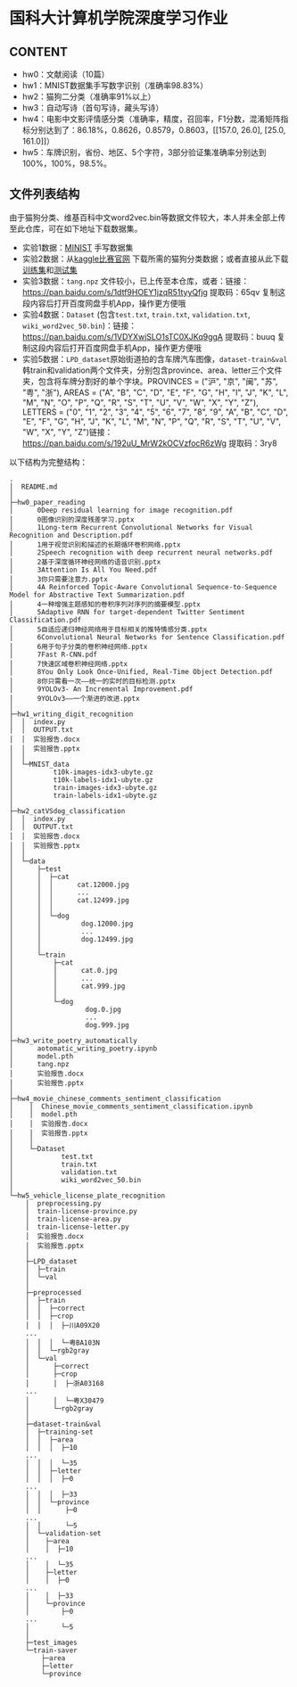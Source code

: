 # 国科大计算机学院深度学习作业

## CONTENT

- hw0：文献阅读（10篇）
- hw1：MNIST数据集手写数字识别（准确率98.83%）
- hw2：猫狗二分类（准确率91%以上）
- hw3：自动写诗（首句写诗，藏头写诗）
- hw4：电影中文影评情感分类（准确率，精度，召回率，F1分数，混淆矩阵指标分别达到了：86.18%，0.8626，0.8579，0.8603，[[157.0, 26.0], [25.0, 161.0]]）
- hw5：车牌识别，省份、地区、5个字符，3部分验证集准确率分别达到 100%，100%，98.5%。

## 文件列表结构

由于猫狗分类、维基百科中文word2vec.bin等数据文件较大，本人并未全部上传至此仓库，可在如下地址下载数据集。

- 实验1数据：[MINIST](http://yann.lecun.com/exdb/mnist/) 手写数据集
- 实验2数据：从[kaggle比赛官网](https://www.kaggle.com/c/dogs-vs-cats/data) 下载所需的猫狗分类数据；或者直接从此下载[训练集](https://yun.sfo2.digitaloceanspaces.com/pytorch_book/pytorch_book/data/dogcat/train.zip)和[测试集](https://yun.sfo2.digitaloceanspaces.com/pytorch_book/pytorch_book/data/dogcat/test1.zip)
- 实验3数据：`tang.npz` 文件较小，已上传至本仓库，或者：链接：https://pan.baidu.com/s/1dtf9HOEY1jzqR51tyyQfjg 提取码：65qv 复制这段内容后打开百度网盘手机App，操作更方便哦
- 实验4数据：`Dataset` (包含`test.txt`, `train.txt`, `validation.txt`, `wiki_word2vec_50.bin`)：链接：https://pan.baidu.com/s/1VDYXwjSLO1sTC0XJKq9ggA 
提取码：buuq 复制这段内容后打开百度网盘手机App，操作更方便哦
- 实验5数据：`LPD_dataset`原始街道拍的含车牌汽车图像，`dataset-train&val`韩train和validation两个文件夹，分别包含province、area、letter三个文件夹，包含将车牌分割好的单个字块。PROVINCES = ("沪", "京", "闽", "苏", "粤", "浙"), AREAS = ("A", "B", "C", "D", "E", "F", "G", "H", "I", "J", "K", "L", "M", "N", "O", "P", "Q", "R", "S", "T", "U", "V", "W", "X", "Y", "Z"), LETTERS = ("0", "1", "2", "3", "4", "5", "6", "7", "8", "9", "A", "B", "C", "D", "E", "F", "G", "H", "J", "K", "L", "M", "N", "P", "Q", "R", "S", "T", "U", "V", "W", "X", "Y", "Z")链接：https://pan.baidu.com/s/192uU_MrW2kOCVzfocR6zWg 
提取码：3ry8

以下结构为完整结构：            

```
.
│  README.md
│
├─hw0_paper_reading
│      0Deep residual learning for image recognition.pdf
│      0图像识别的深度残差学习.pptx
│      1Long-term Recurrent Convolutional Networks for Visual Recognition and Description.pdf
│      1用于视觉识别和描述的长期循环卷积网络.pptx
│      2Speech recognition with deep recurrent neural networks.pdf
│      2基于深度循环神经网络的语音识别.pptx
│      3Attention Is All You Need.pdf
│      3你只需要注意力.pptx
│      4A Reinforced Topic-Aware Convolutional Sequence-to-Sequence Model for Abstractive Text Summarization.pdf
│      4一种增强主题感知的卷积序列对序列的摘要模型.pptx
│      5Adaptive RNN for target-dependent Twitter Sentiment Classification.pdf
│      5自适应递归神经网络用于目标相关的推特情感分类.pptx
│      6Convolutional Neural Networks for Sentence Classification.pdf
│      6用于句子分类的卷积神经网络.pptx
│      7Fast R-CNN.pdf
│      7快速区域卷积神经网络.pptx
│      8You Only Look Once-Unified, Real-Time Object Detection.pdf
│      8你只需看一次——统一的实时的目标检测.pptx
│      9YOLOv3- An Incremental Improvement.pdf
│      9YOLOv3——一个渐进的改进.pptx
│
├─hw1_writing_digit_recognition
│  │  index.py
│  │  OUTPUT.txt
│  │  实验报告.docx
│  │  实验报告.pptx
│  │
│  └─MNIST_data
│          t10k-images-idx3-ubyte.gz
│          t10k-labels-idx1-ubyte.gz
│          train-images-idx3-ubyte.gz
│          train-labels-idx1-ubyte.gz
│
├─hw2_catVSdog_classification
│  │  index.py
│  │  OUTPUT.txt
│  │  实验报告.docx
│  │  实验报告.pptx
│  │
│  └─data
│      ├─test
│      │  ├─cat
│      │  │      cat.12000.jpg
│      │  │      ...
│      │  │      cat.12499.jpg
│      │  │
│      │  └─dog
│      │          dog.12000.jpg
│      │          ...
│      │          dog.12499.jpg
│      │
│      └─train
│          ├─cat
│          │      cat.0.jpg
│          │      ...
│          │      cat.999.jpg
│          │
│          └─dog
│                  dog.0.jpg
│                  ...
│                  dog.999.jpg
│
├─hw3_write_poetry_automatically
│      aotomatic_writing_poetry.ipynb
│      model.pth
│      tang.npz
│      实验报告.docx
│      实验报告.pptx
│
├─hw4_movie_chinese_comments_sentiment_classification
│    │  Chinese_movie_comments_sentiment_classification.ipynb
│    │  model.pth
│    │  实验报告.docx
│    │  实验报告.pptx
│    │
│    └─Dataset
│            test.txt
│            train.txt
│            validation.txt
│            wiki_word2vec_50.bin
│
└─hw5_vehicle_license_plate_recognition
    │  preprocessing.py
    │  train-license-province.py
    │  train-license-area.py
    │  train-license-letter.py
    │  实验报告.docx
    │  实验报告.pptx
    │  
    ├─LPD_dataset
    │  ├─train
    │  └─val
    │  
    ├─preprocessed
    │  ├─train
    │  │  ├─correct
    │  │  ├─crop
    │  │  │  ├─川A09X20
    ...
    │  │  │  └─粤BA103N
    │  │  └─rgb2gray
    │  └─val
    │      ├─correct
    │      ├─crop
    │      │  ├─浙A03168
    ...
    │      │  └─粤X30479
    │      └─rgb2gray
    │  
    ├─dataset-train&val
    │  ├─training-set
    │  │  ├─area
    │  │  │  ├─10
    ...
    │  │  │  └─35
    │  │  ├─letter
    │  │  │  ├─0
    ...
    │  │  │  ├─33
    │  │  └─province
    │  │      ├─0
    ...
    │  │      └─5
    │  └─validation-set
    │    ├─area
    │    │  ├─10
    ...
    │    │  └─35
    │    ├─letter
    │    │  ├─0
    ...
    │    │  ├─33
    │    └─province
    │        ├─0
    ...
    │        └─5
    │  
    ├─test_images
    └─train-saver
        ├─area
        ├─letter
        └─province
```
